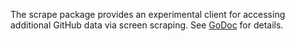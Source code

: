 The scrape package provides an experimental client for accessing additional
GitHub data via screen scraping.  See [GoDoc][] for details.

[GoDoc]: https://godoc.org/github.com/google/go-github/scrape

